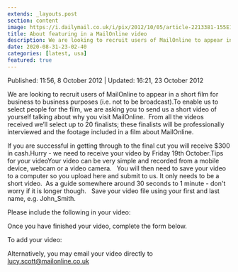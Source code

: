 ```yaml
---
extends: _layouts.post
section: content
image: https://i.dailymail.co.uk/i/pix/2012/10/05/article-2213381-155E13C7000005DC-698_1024x615_large.jpg 
title: About featuring in a MailOnline video 
description: We are looking to recruit users of MailOnline to appear in a short film for business to business purposes (i.e. not to be broadcast). 
date: 2020-08-31-23-02-40 
categories: [latest, usa] 
featured: true 
--- 
```

 Published:  11:56, 8 October 2012   |  Updated:  16:21, 23 October 2012   

We are looking to recruit users of MailOnline to appear in a short film for business to business purposes (i.e. not to be broadcast).To enable us to select people for the film, we are asking you to send us a short video of yourself talking about why you visit MailOnline.  From all the videos received we’ll select up to 20 finalists; these finalists will be professionally interviewed and the footage included in a film about MailOnline.

If you are successful in getting through to the final cut you will receive $300 in cash.Hurry - we need to receive your video by Friday 19th October.Tips for your videoYour video can be very simple and recorded from a mobile device, webcam or a video camera.   You will then need to save your video to a computer so you upload here and submit to us. It only needs to be a short video.  As a guide somewhere around 30 seconds to 1 minute - don't worry if it is longer though.   Save your video file using your first and last name, e.g. John_Smith.



Please include the following in your video: 

Once you have finished your video, complete the form below.  

To add your video:

Alternatively, you may email your video directly to lucy.scott@mailonline.co.uk



